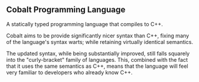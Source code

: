 ## Cobalt Programming Language

A statically typed programming language that compiles to C++.

Cobalt aims to be provide significantly nicer syntax than C++, fixing many of
the language's syntax warts; while retaining virtually identical semantics.

The updated syntax, while being substantially improved, still falls squarely
into the "curly-bracket" family of languages. This, combined with the fact that
it uses the same semantics as C++, means that the language will feel very
familiar to developers who already know C++.
